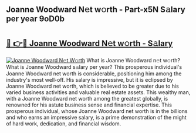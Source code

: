 ## Joanne Woodward N𝚎t w𝚘rth - Part-x5N S𝚊lary per year 9oD0b

# <h2><a href="http://gc3yz0m.nevu.top/?p=Joanne+Woodward">🔗 👉🔴 Joanne Woodward N𝚎t w𝚘rth - S𝚊lary</a></h2>

[![Joanne Woodward N𝚎t W𝚘rth](https://i.imgur.com/Oavwk0R.jpeg)](http://gc3yz0m.nevu.top/?p=Joanne+Woodward)
What is Joanne Woodward n𝚎t w𝚘rth? What is Joanne Woodward s𝚊lary per year?
This prosperous individual's Joanne Woodward net worth is considerable, positioning him among the industry's most well-off. His salary is impressive, but it is eclipsed by Joanne Woodward net worth, which is believed to be greater due to his varied business activities and valuable real estate assets. This wealthy man, with a Joanne Woodward net worth among the greatest globally, is renowned for his astute business sense and financial expertise. This prosperous individual, whose Joanne Woodward net worth is in the billions and who earns an impressive salary, is a prime demonstration of the might of hard work, dedication, and financial wisdom.
